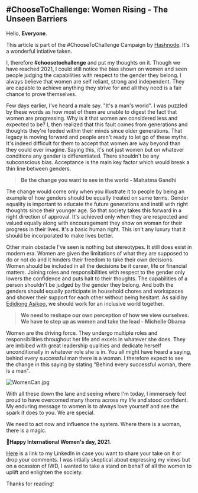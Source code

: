## #ChooseToChallenge: Women Rising - The Unseen Barriers

Hello, **Everyone**. 

This article is part of the #ChooseToChallenge Campaign by  [Hashnode](https://hashnode.com/). It's a wonderful intiative taken.

I, therefore **#choosetochallenge** and put my thoughts on it. Though we have reached 2021, I could still notice the bias shown on women and seen people judging the capabilities with respect to the gender they belong. I always believe that women are self reliant, strong and independent. They are capable to achieve anything they strive for and all they need is a fair chance to prove themselves. 

Few days earlier, I've heard a male say. "It's a man's world". I was puzzled by these words as how most of them are unable to digest the fact that women are progressing.  Why is it that women are considered less and expected to be? I, then realized that this fault comes from generations and thoughts they're feeded within their minds since older generations. That legacy is moving forward and people aren't ready to let go of these myths. It's indeed difficult for them to accept that women are way beyond than they could ever imagine. Saying this, it's not just women but on whatever conditions any gender is differentiated. There shouldn't be any subconscious bias. Acceptance is the main key factor which would break a thin line between genders.  


> **Be the change you want to see in the world - Mahatma Gandhi**


The change would come only when you illustrate it to people by being an example of how genders should be equally treated on same terms. Gender equality is important to educate the future generations and instill with right thoughts since their younger age. So that society takes this forward in a right direction of approval. It's achieved only when they are respected and valued equally along with encouragement they show on woman for their progress in their lives. It's a basic human right. This isn't any luxury that it should be incorporated to make lives better. 

Other main obstacle I've seen is nothing but stereotypes. It still does exist in modern era. Women are given the limitations of what they are supposed to do or not do and it hinders their freedom to take their own decisions. Women should be included in all the decisions be it career, life or financial matters. Joining roles and responsibilities with respect to the gender only lowers the confidence and puts halt to their thoughts. The capabilities of a person shouldn't be judged by the gender they belong. And both the genders should equally participate in household chores and workspaces and shower their support for each other without being hesitant. As said by  [Edidiong Asikpo](https://hashnode.com/@didicodes), we should work for an inclusive world together.


> **We need to reshape our own perception of how we view ourselves. We have to step up as women and take the lead - Michelle Obama**


Women are the driving force. They undergo multiple roles and responsibilities throughout her life and excels in whatever she does. They are imbibed with great leadership qualities and dedicate herself unconditionally in whatever role she is in. You all might have heard a saying, behind every successful man there is a woman. I therefore expect to see the change in this saying by stating "Behind every successful woman, there is a man". 


![WomenCan.jpg](https://cdn.hashnode.com/res/hashnode/image/upload/v1618668066739/lFk_RAs_J.jpeg)


With all these down the lane and seeing where I'm today, I immensely feel proud to have overcomed many thorns across my life and stood confident. My enduring message to women is to always love yourself and see the spark it does to you. We are special.

We need to act now and influence the system. Where there is a woman, there is a magic.

**🦸Happy International Women's day, 2021**.

[Here](https://www.linkedin.com/in/prathima-kadari) is a link to my LinkedIn in case you want to share your take on it or drop your comments.  I was intially skeptical about expressing my views but on a ocassion of IWD, I wanted to take a stand on behalf of all the women to uplift and enlighten the society.

Thanks for reading!